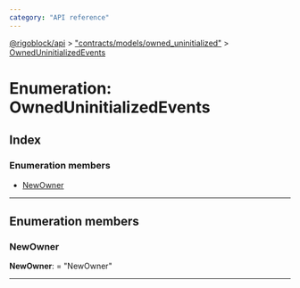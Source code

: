 ```yaml
---
category: "API reference"
---
```



[@rigoblock/api](../1.quick_start.md) > ["contracts/models/owned_uninitialized"](../modules/_contracts_models_owned_uninitialized_.md) > [OwnedUninitializedEvents](../enums/_contracts_models_owned_uninitialized_.owneduninitializedevents.md)

# Enumeration: OwnedUninitializedEvents

## Index

### Enumeration members

* [NewOwner](_contracts_models_owned_uninitialized_.owneduninitializedevents.md#newowner)

---

## Enumeration members

<a id="newowner"></a>

###  NewOwner

**NewOwner**:  = "NewOwner"

___

